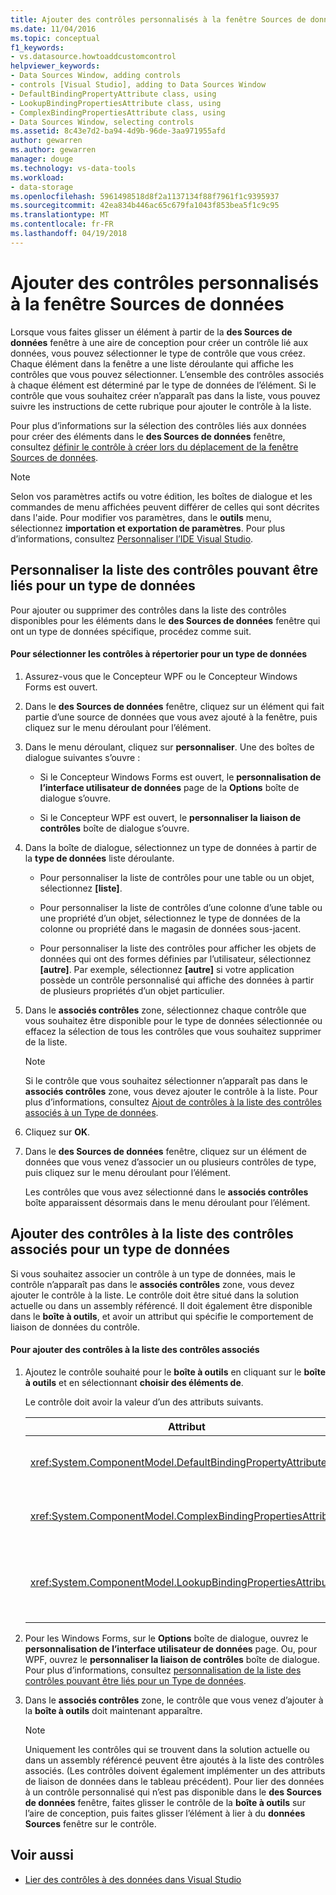 ```yaml
---
title: Ajouter des contrôles personnalisés à la fenêtre Sources de données
ms.date: 11/04/2016
ms.topic: conceptual
f1_keywords:
- vs.datasource.howtoaddcustomcontrol
helpviewer_keywords:
- Data Sources Window, adding controls
- controls [Visual Studio], adding to Data Sources Window
- DefaultBindingPropertyAttribute class, using
- LookupBindingPropertiesAttribute class, using
- ComplexBindingPropertiesAttribute class, using
- Data Sources Window, selecting controls
ms.assetid: 8c43e7d2-ba94-4d9b-96de-3aa971955afd
author: gewarren
ms.author: gewarren
manager: douge
ms.technology: vs-data-tools
ms.workload:
- data-storage
ms.openlocfilehash: 5961498518d8f2a1137134f88f7961f1c9395937
ms.sourcegitcommit: 42ea834b446ac65c679fa1043f853bea5f1c9c95
ms.translationtype: MT
ms.contentlocale: fr-FR
ms.lasthandoff: 04/19/2018
---
```

# <a name="add-custom-controls-to-the-data-sources-window"></a>Ajouter des contrôles personnalisés à la fenêtre Sources de données
Lorsque vous faites glisser un élément à partir de la **des Sources de données** fenêtre à une aire de conception pour créer un contrôle lié aux données, vous pouvez sélectionner le type de contrôle que vous créez. Chaque élément dans la fenêtre a une liste déroulante qui affiche les contrôles que vous pouvez sélectionner. L’ensemble des contrôles associés à chaque élément est déterminé par le type de données de l’élément. Si le contrôle que vous souhaitez créer n’apparaît pas dans la liste, vous pouvez suivre les instructions de cette rubrique pour ajouter le contrôle à la liste.

 Pour plus d’informations sur la sélection des contrôles liés aux données pour créer des éléments dans le **des Sources de données** fenêtre, consultez [définir le contrôle à créer lors du déplacement de la fenêtre Sources de données](../data-tools/set-the-control-to-be-created-when-dragging-from-the-data-sources-window.md).

> [!NOTE]
>  Selon vos paramètres actifs ou votre édition, les boîtes de dialogue et les commandes de menu affichées peuvent différer de celles qui sont décrites dans l'aide. Pour modifier vos paramètres, dans le **outils** menu, sélectionnez **importation et exportation de paramètres**. Pour plus d’informations, consultez [Personnaliser l’IDE Visual Studio](../ide/personalizing-the-visual-studio-ide.md).

##  <a name="customizinglist"></a> Personnaliser la liste des contrôles pouvant être liés pour un type de données
 Pour ajouter ou supprimer des contrôles dans la liste des contrôles disponibles pour les éléments dans le **des Sources de données** fenêtre qui ont un type de données spécifique, procédez comme suit.

#### <a name="to-select-the-controls-to-be-listed-for-a-data-type"></a>Pour sélectionner les contrôles à répertorier pour un type de données

1.  Assurez-vous que le Concepteur WPF ou le Concepteur Windows Forms est ouvert.

2.  Dans le **des Sources de données** fenêtre, cliquez sur un élément qui fait partie d’une source de données que vous avez ajouté à la fenêtre, puis cliquez sur le menu déroulant pour l’élément.

3.  Dans le menu déroulant, cliquez sur **personnaliser**. Une des boîtes de dialogue suivantes s’ouvre :

    -   Si le Concepteur Windows Forms est ouvert, le **personnalisation de l’interface utilisateur de données** page de la **Options** boîte de dialogue s’ouvre.

    -   Si le Concepteur WPF est ouvert, le **personnaliser la liaison de contrôles** boîte de dialogue s’ouvre.

4.  Dans la boîte de dialogue, sélectionnez un type de données à partir de la **type de données** liste déroulante.

    -   Pour personnaliser la liste de contrôles pour une table ou un objet, sélectionnez **[liste]**.

    -   Pour personnaliser la liste de contrôles d’une colonne d’une table ou une propriété d’un objet, sélectionnez le type de données de la colonne ou propriété dans le magasin de données sous-jacent.

    -   Pour personnaliser la liste des contrôles pour afficher les objets de données qui ont des formes définies par l’utilisateur, sélectionnez **[autre]**. Par exemple, sélectionnez **[autre]** si votre application possède un contrôle personnalisé qui affiche des données à partir de plusieurs propriétés d’un objet particulier.

5.  Dans le **associés contrôles** zone, sélectionnez chaque contrôle que vous souhaitez être disponible pour le type de données sélectionnée ou effacez la sélection de tous les contrôles que vous souhaitez supprimer de la liste.

    > [!NOTE]
    >  Si le contrôle que vous souhaitez sélectionner n’apparaît pas dans le **associés contrôles** zone, vous devez ajouter le contrôle à la liste. Pour plus d’informations, consultez [Ajout de contrôles à la liste des contrôles associés à un Type de données](#addingcontrols).

6.  Cliquez sur **OK**.

7.  Dans le **des Sources de données** fenêtre, cliquez sur un élément de données que vous venez d’associer un ou plusieurs contrôles de type, puis cliquez sur le menu déroulant pour l’élément.

     Les contrôles que vous avez sélectionné dans le **associés contrôles** boîte apparaissent désormais dans le menu déroulant pour l’élément.

##  <a name="addingcontrols"></a> Ajouter des contrôles à la liste des contrôles associés pour un type de données
 Si vous souhaitez associer un contrôle à un type de données, mais le contrôle n’apparaît pas dans le **associés contrôles** zone, vous devez ajouter le contrôle à la liste. Le contrôle doit être situé dans la solution actuelle ou dans un assembly référencé. Il doit également être disponible dans le **boîte à outils**, et avoir un attribut qui spécifie le comportement de liaison de données du contrôle.

#### <a name="to-add-controls-to-the-list-of-associated-controls"></a>Pour ajouter des contrôles à la liste des contrôles associés

1.  Ajoutez le contrôle souhaité pour le **boîte à outils** en cliquant sur le **boîte à outils** et en sélectionnant **choisir des éléments de**.

     Le contrôle doit avoir la valeur d’un des attributs suivants.

    |Attribut|Description|
    |---------------|-----------------|
    |<xref:System.ComponentModel.DefaultBindingPropertyAttribute>|Implémenter cet attribut sur des contrôles simples qui affichent une seule colonne (ou propriété) de données, comme un <xref:System.Windows.Forms.TextBox>.|
    |<xref:System.ComponentModel.ComplexBindingPropertiesAttribute>|Implémenter cet attribut sur des contrôles qui affichent des listes (ou tables) de données, comme un <xref:System.Windows.Forms.DataGridView>.|
    |<xref:System.ComponentModel.LookupBindingPropertiesAttribute>|Implémenter cet attribut sur des contrôles qui affichent des listes (ou tables) de données, mais doivent également présenter une seule colonne ou une propriété, comme un <xref:System.Windows.Forms.ComboBox>.|

2.  Pour les Windows Forms, sur le **Options** boîte de dialogue, ouvrez le **personnalisation de l’interface utilisateur de données** page. Ou, pour WPF, ouvrez le **personnaliser la liaison de contrôles** boîte de dialogue. Pour plus d’informations, consultez [personnalisation de la liste des contrôles pouvant être liés pour un Type de données](#customizinglist).

3.  Dans le **associés contrôles** zone, le contrôle que vous venez d’ajouter à la **boîte à outils** doit maintenant apparaître.

    > [!NOTE]
    >  Uniquement les contrôles qui se trouvent dans la solution actuelle ou dans un assembly référencé peuvent être ajoutés à la liste des contrôles associés. (Les contrôles doivent également implémenter un des attributs de liaison de données dans le tableau précédent). Pour lier des données à un contrôle personnalisé qui n’est pas disponible dans le **des Sources de données** fenêtre, faites glisser le contrôle de la **boîte à outils** sur l’aire de conception, puis faites glisser l’élément à lier à du **données Sources** fenêtre sur le contrôle.

## <a name="see-also"></a>Voir aussi

- [Lier des contrôles à des données dans Visual Studio](../data-tools/bind-controls-to-data-in-visual-studio.md)